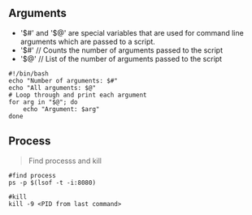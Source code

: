 
## Arguments

- '$#' and '$@' are special variables that are used for command line arguments which are passed to a script.
- '$#'  // Counts the number of arguments passed to the script 
- '$@'  // List of the number of arguments passed to the script 


```
#!/bin/bash
echo "Number of arguments: $#"
echo "All arguments: $@"
# Loop through and print each argument
for arg in "$@"; do
    echo "Argument: $arg"
done
```


## Process

> Find processs and kill
```
#find process
ps -p $(lsof -t -i:8080)

#kill
kill -9 <PID from last command>

```
